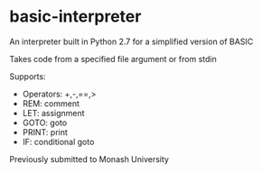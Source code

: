 # basic-interpreter
An interpreter built in Python 2.7 for a simplified version of BASIC

Takes code from a specified file argument or from stdin

Supports:
* Operators: +,-,==,>
* REM: comment
* LET: assignment
* GOTO: goto
* PRINT: print
* IF: conditional goto

Previously submitted to Monash University
